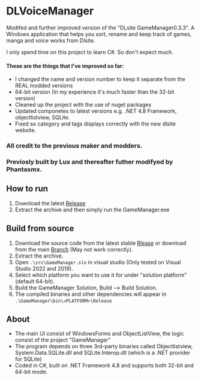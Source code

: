 # DLVoiceManager
Modifed and further improved version of the "DLsite GameManager0.3.3". A Windows application that helps you sort, rename and keep track of games, manga and voice works from Dlsite.

I only spend time on this project to learn C#. So don't expect much. 
#### These are the things that I've improved so far:
- I changed the name and version number to keep it separate from the REAL modded versions
- 64-bit version (In my experience it's much faster than the 32-bit version)
- Cleaned up the project with the use of nuget packages
- Updated componetes to latest versions e.g. .NET 4.8 Framework, objectlistview, SQLite.
- Fixed so category and tags displays correctly with the new dlsite website.

### **All credit to the previous maker and modders.**
### **Previosly built by Lux and thereafter futher modifyed by Phantasmx.**

## How to run
1. Download the latest [Release](https://github.com/stormyseas13/DLVoiceManager/releases/latest)
2. Extract the archive and then simply run the GameManager.exe

## Build from source
1. Download the source code from the latest stable [Rlease](https://github.com/stormyseas13/DLVoiceManager/releases/latest) or download from the main [Branch](https://github.com/stormyseas13/DLVoiceManager/archive/refs/heads/main.zip) (May not work correctly).
2. Extract the archive.
3. Open `.\src\GameManager.sln` in visual studio (Only tested on Visual Studio 2022 and 2019).
4. Select which platform you want to use it for under "solution platform" (default 64-bit).
5. Build the GameManager Solution, Build --> Build Solution.
6. The compiled binaries and other dependencies will appear in `.\GameManager\bin\<PLATFORM>\Release`


## About
- The main UI consist of WindowsForms and ObjectListView, the logic consist of the project "GameManager"
- The program depends on three 3rd-party binaries called Objectlistview, System.Data.SQLite.dll and SQLite.Interop.dll (which is a .NET provider for SQLite)
- Coded in C#, built on .NET Framework 4.8 and supports both 32-bit and 64-bit mode.
